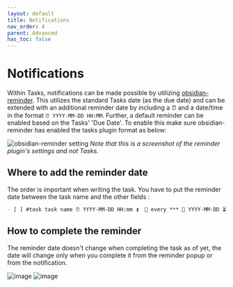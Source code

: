 ```yaml
---
layout: default
title: Notifications
nav_order: 4
parent: Advanced
has_toc: false
---
```


# Notifications

Within Tasks, notifications can be made possible by utilizing [obsidian-reminder](https://github.com/uphy/obsidian-reminder).
This utilizes the standard Tasks date (as the due date) and can be extended with an additional reminder date by including a ⏰ and a date/time in the format `⏰ YYYY-MM-DD HH:MM`.
Further, a default reminder can be enabled based on the Tasks' 'Due Date'.
To enable this make sure obsidian-reminder has enabled the tasks plugin format as below:

![obsidian-reminder setting](https://github.com/schemar/obsidian-tasks/raw/main/resources/screenshots/reminder.png)
_Note that this is a screenshot of the reminder plugin's settings and not Tasks._

## Where to add the reminder date

The order is important when writing the task. You have to put the reminder date between the task name and the other fields :

```markdown
- [ ] #task task name ⏰ YYYY-MM-DD HH:mm ⏫  🔁 every *** 🛫 YYYY-MM-DD ⏳ YYYY-MM-DD 📅 YYYY-MM-DD
```

## How to complete the reminder

The reminder date doesn't change when completing the task as of yet, the date will change only when you complete it from the reminder popup or from the notification.

![image](https://user-images.githubusercontent.com/38974541/143463881-e4af4b91-426f-48e8-938e-4a1053b06677.png)
![image](https://user-images.githubusercontent.com/38974541/143464983-542675ae-a467-41c0-aaca-1075c42f8328.png)

